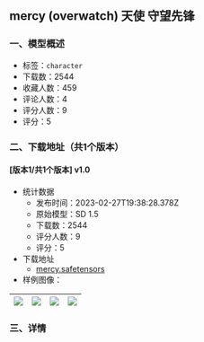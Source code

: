 ## mercy \(overwatch\) 天使 守望先锋
### 一、模型概述

- 标签：`character`
- 下载数：2544
- 收藏人数：459
- 评论人数：4
- 评分人数：9
- 评分：5

### 二、下载地址（共1个版本）

#### [版本1/共1个版本] v1.0

- 统计数据
  - 发布时间：2023-02-27T19:38:28.378Z
  - 原始模型：SD 1.5
  - 下载数：2544
  - 评分人数：9
  - 评分：5
- 下载地址
  - [mercy.safetensors](https://civitai.com/api/download/models/11552)
- 样例图像：

| <img src="https://image.civitai.com/xG1nkqKTMzGDvpLrqFT7WA/cf1c9073-2529-4855-fb2c-e2f7849c1500/width=450/561257.jpeg" /> | <img src="https://image.civitai.com/xG1nkqKTMzGDvpLrqFT7WA/8a617b98-7335-4746-ee5b-d33b2a1d2600/width=450/110666.jpeg" /> | <img src="https://image.civitai.com/xG1nkqKTMzGDvpLrqFT7WA/3d322521-0922-4ce1-4d28-ec1d8daaf400/width=450/110668.jpeg" /> | <img src="https://image.civitai.com/xG1nkqKTMzGDvpLrqFT7WA/0fe26d6a-113d-4db2-feb0-d7d0e13a0200/width=450/110675.jpeg" /> |
| ---- | ---- | ---- | ---- |


### 三、详情
<p></p>